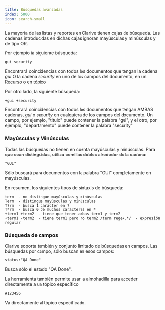 ```yaml
---
title: Búsquedas avanzadas
index: 5000
icon: search-small
---
```


La mayoría de las listas y reportes en Clarive tienen cajas de búsqueda. Las cadenas introducidas en dichas cajas
ignoran mayúsculas y minúsculas y de tipo OR.

Por ejemplo la siguiente búsqueda:

    gui security

Encontrará coincidencias con todos los documentos que tengan la cadena *gui* O la cadena *security* en uno de los campos
del documento, en un [Recurso](/concepts/resource) o en [tópico](/concepts/topic)

Por otro lado, la siguiente búsqueda:

    +gui +security

Encontrará coincidencias con todos los documentos que tengan AMBAS cadenas, *gui* o *security* en cualquiera de los
campos del documento. Un campo, por ejemplo, "titulo" puede contener la palabra "gui", y el otro, por ejemplo,
"departamento" puede contener la palabra "security"

### Mayúsculas y Minúsculas

Todas las búsquedas no tienen en cuenta mayúsculas y minúsculas. Para que sean distinguidas, utiliza comillas dobles
alrededor de la cadena:

    "GUI"

Sólo buscará para documentos con la palabra "GUI" completamente en mayúsculas.

En resumen, los siguientes tipos de sintaxis de búsqueda:

    term  - no distingue mayúsculas y minúsculas
    Term  - distingue mayúsculas y minúsculas
    T?rm  - busca 1 carácter en ?
    T*rm  - busca 0 de muchos caracteres en *
    +term1 +term2  - tiene que tener ambas term1 y term2
    +term1 -term2  - tiene term1 pero no term2 /term regex.*/  - expresión regular

### Búsqueda de campos

Clarive soporta también y conjunto limitado de búsquedas en campos. Las búsquedas por campo, sólo buscan en esos campos:

    status:"QA Done"

Busca sólo el estado "QA Done".

La herramienta también permite usar la almohadilla para acceder directamente a un tópico específico

    #123456

Va directamente al tópico especificado.
